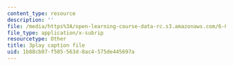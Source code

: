 ```yaml
---
content_type: resource
description: ''
file: /media/https%3A/open-learning-course-data-rc.s3.amazonaws.com/6-00sc-introduction-to-computer-science-and-programming-spring-2011/1b88cb07f505563d8ac4575de445697a_GmkRmETGghw.vtt
file_type: application/x-subrip
resourcetype: Other
title: 3play caption file
uid: 1b88cb07-f505-563d-8ac4-575de445697a
---
```

